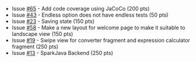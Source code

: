 * Issue [#65](https://github.com/ucsb-cs56-projects/cs56-android-conversion-showdown/issues/65) - Add code coverage using JaCoCo (200 pts)
* Issue [#43](https://github.com/ucsb-cs56-projects/cs56-android-conversion-showdown/issues/43) - Endless option does not have endless tests (50 pts)
* Issue [#23](https://github.com/ucsb-cs56-projects/cs56-android-conversion-showdown/issues/23) - Saving state (150 pts)
* Issue [#58](https://github.com/ucsb-cs56-projects/cs56-android-conversion-showdown/issues/58) - Make a new layout for welcome page to make it suitable to landscape view (150 pts)
* Issue [#19](https://github.com/ucsb-cs56-projects/cs56-android-conversion-showdown/issues/19) - Swipe view for converter fragment and expression calculator fragment (250 pts)
* Issue [#13](https://github.com/ucsb-cs56-projects/cs56-android-conversion-showdown/issues/13) - SparkJava Backend (250 pts)
